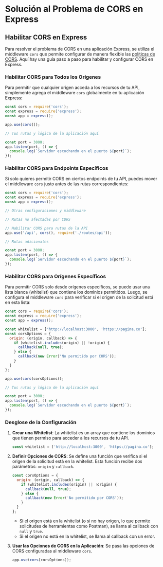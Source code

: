 # Solución al Problema de CORS en Express

## Habilitar CORS en Express

Para resolver el problema de CORS en una aplicación Express, se utiliza el middleware `cors` que permite configurar de manera flexible las [políticas de CORS](../../ConceptosGenerales/CORS.md). Aquí hay una guía paso a paso para habilitar y configurar CORS en Express.

### Habilitar CORS para Todos los Orígenes

Para permitir que cualquier origen acceda a los recursos de tu API, simplemente agrega el middleware `cors` globalmente en tu aplicación Express:

```javascript
const cors = require('cors');
const express = require('express');
const app = express();

app.use(cors());

// Tus rutas y lógica de la aplicación aquí

const port = 3000;
app.listen(port, () => {
  console.log(`Servidor escuchando en el puerto ${port}`);
});
```

### Habilitar CORS para Endpoints Específicos

Si solo quieres permitir CORS en ciertos endpoints de tu API, puedes mover el middleware `cors` justo antes de las rutas correspondientes:

```javascript
const cors = require('cors');
const express = require('express');
const app = express();

// Otras configuraciones y middleware

// Rutas no afectadas por CORS

// Habilitar CORS para rutas de la API
app.use('/api', cors(), require('./routes/api'));

// Rutas adicionales

const port = 3000;
app.listen(port, () => {
  console.log(`Servidor escuchando en el puerto ${port}`);
});
```

### Habilitar CORS para Orígenes Específicos

Para permitir CORS solo desde orígenes específicos, se puede usar una lista blanca (whitelist) que contiene los dominios permitidos. Luego, se configura el middleware `cors` para verificar si el origen de la solicitud está en esta lista:

```javascript
const cors = require('cors');
const express = require('express');
const app = express();

const whitelist = ['http://localhost:3000', 'https://pagina.co'];
const corsOptions = {
  origin: (origin, callback) => {
    if (whitelist.includes(origin) || !origin) {
      callback(null, true);
    } else {
      callback(new Error('No permitido por CORS'));
    }
  }
};

app.use(cors(corsOptions));

// Tus rutas y lógica de la aplicación aquí

const port = 3000;
app.listen(port, () => {
  console.log(`Servidor escuchando en el puerto ${port}`);
});
```

### Desglose de la Configuración

1. **Crear una Whitelist**:
   La whitelist es un array que contiene los dominios que tienen permiso para acceder a los recursos de tu API.

   ```javascript
   const whitelist = ['http://localhost:3000', 'https://pagina.co'];
   ```

2. **Definir Opciones de CORS**:
   Se define una función que verifica si el origen de la solicitud está en la whitelist. Esta función recibe dos parámetros: `origin` y `callback`.

   ```javascript
   const corsOptions = {
     origin: (origin, callback) => {
       if (whitelist.includes(origin) || !origin) {
         callback(null, true);
       } else {
         callback(new Error('No permitido por CORS'));
       }
     }
   };
   ```

   - Si el origen está en la whitelist (o si no hay origen, lo que permite solicitudes de herramientas como Postman), se llama al callback con `null` y `true`.
   - Si el origen no está en la whitelist, se llama al callback con un error.

3. **Usar las Opciones de CORS en la Aplicación**:
   Se pasa las opciones de CORS configuradas al middleware `cors`.

   ```javascript
   app.use(cors(corsOptions));
   ```
